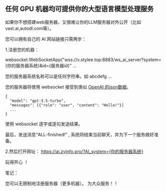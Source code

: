 ## 任何 GPU 机器均可提供你的大型语言模型处理服务

如果你不想搭建web服务器，又很难让你的LLM服务器对外公开（比如vast.ai,autodl.com等）。


您可以拥有自己的 AI 网站链接只需两步：

1.注册您的机器：

websocket.WebSocketApp("wss://v.stylee.top:8883/ws_ai_server?system={你的服务器系统}&id={服务器id}" ...

您的服务器系统名称可以是任何字符串。如 abcdefg ...

您的服务器将使用 websocket 接受到类似 [OpenAI 的json数据](https://platform.openai.com/docs/api-reference/chat/create)。


```
{
  "model": "gpt-3.5-turbo",
  "messages": [{"role": "user", "content": "Hello!"}]
  ...
}
```

使用 websocket 逐字或逐句发送结果。

最后，发送消息“ALL-finished!” , 系统将结束当前聊天，并为下一个服务做好准备。



2.然后打开网址：
https://ai.zyinfo.pro/?AI_system={你的服务器系统}

玩得开心 ！

笔记：

您可以无限制地注册服务器（更多机器）。 为大众服务！！
